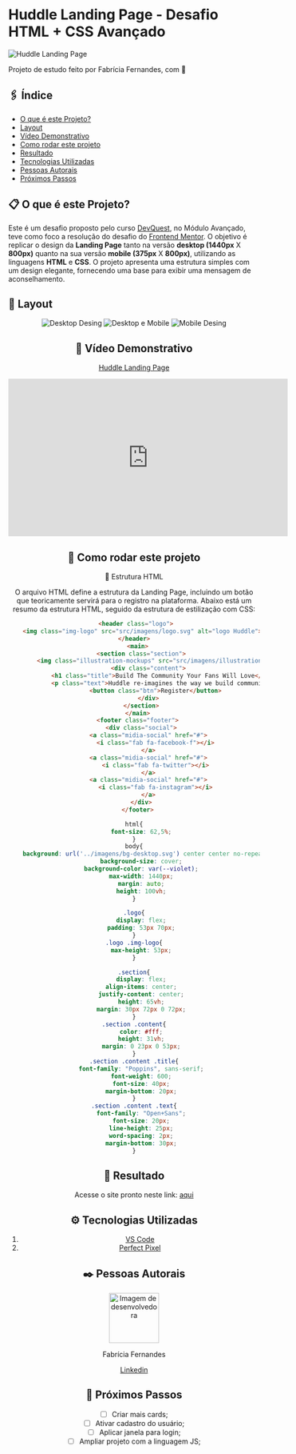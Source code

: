 # Huddle Landing Page - Desafio HTML + CSS Avançado

![Huddle Landing Page](src/desing/model.jpg)

Projeto de estudo feito por Fabrícia Fernandes, com 💙

## 🖇️ Índice
- <a href="#projeto">O que é este Projeto?</a>
- <a href="#layout">Layout</a>
- <a href="#video">Vídeo Demonstrativo</a>
- <a href="#rodar">Como rodar este projeto</a>
- <a href="#resultado">Resultado</a>
- <a href="#tecnologias">Tecnologias Utilizadas</a>
- <a href="#autorais">Pessoas Autorais</a>
- <a href="#passos">Próximos Passos</a>

## 📋 O que é este Projeto?

Este é um desafio proposto pelo curso [DevQuest](https://devemdobro.com), no Módulo Avançado, teve como foco a resolução do  desafio do [Frontend Mentor](https://www.frontendmentor.io/solutions/landing-page-using-display-flex-m6yHxPouoe). O objetivo é replicar o design da **Landing Page** tanto na versão **desktop (1440px** X **800px)** quanto na sua versão **mobile (375px** X **800px)**, utilizando as linguagens **HTML** e **CSS**. O projeto apresenta uma estrutura simples com um design elegante, fornecendo uma base para exibir uma mensagem de aconselhamento.

## 📌 Layout
<div align="center">
    <img title="Desktop Desing" src="src/desing/desktop-design.png"/>
    <img title="Desktop e Mobile" src="src/desing/desktop-e-mobile.png"/>
    <img title="Mobile Desing" src="src/desing/mobile-desing.png"/>
<div>

## 📌 Vídeo Demonstrativo
[Huddle Landing Page](https://youtu.be/xlViGdEjKdY)
<iframe width="560" height="315" src="https://www.youtube.com/embed/xlViGdEjKdY?si=hr1lfMAf2Pf1E2O_" title="YouTube video player" frameborder="0" allow="accelerometer; autoplay; clipboard-write; encrypted-media; gyroscope; picture-in-picture; web-share" allowfullscreen></iframe>

## 🔧 Como rodar este projeto
🚀 Estrutura HTML

O arquivo HTML define a estrutura da Landing Page, incluindo um botão que teoricamente servirá para o registro na plataforma. Abaixo está um resumo da estrutura HTML, seguido da estrutura de estilização com CSS:

```HTML
 <header class="logo">
    <img class="img-logo" src="src/imagens/logo.svg" alt="logo Huddle">
</header>
  <main>
    <section class="section">
        <img class="illustration-mockups" src="src/imagens/illustration-mockups.svg" alt="Ilustação">
        <div class="content">
            <h1 class="title">Build The Community Your Fans Will Love</h1>
            <p class="text">Huddle re-imagines the way we build communities. You have a voice, but so does your audience. Create connections with your users as you engage in genuine discussion.</p>
            <button class="btn">Register</button>
        </div>
    </section>
  </main>
  <footer class="footer">
    <div class="social">
        <a class="midia-social" href="#">
            <i class="fab fa-facebook-f"></i>
        </a>
        <a class="midia-social" href="#">
            <i class="fab fa-twitter"></i>
        </a>
        <a class="midia-social" href="#">
            <i class="fab fa-instagram"></i>
        </a>
    </div>
  </footer>
``` 
``` CSS
html{
    font-size: 62,5%;
}
body{
    background: url('../imagens/bg-desktop.svg') center center no-repeat;
    background-size: cover;
    background-color: var(--violet);
    max-width: 1440px;
    margin: auto;
    height: 100vh;
}

.logo{
    display: flex;
    padding: 53px 70px;
}
.logo .img-logo{
    max-height: 53px;
}

.section{
    display: flex;
    align-items: center;
    justify-content: center;
    height: 65vh;
    margin: 30px 72px 0 72px;
}
.section .content{
    color: #fff;
    height: 31vh;
    margin: 0 23px 0 53px;
}
.section .content .title{
    font-family: "Poppins", sans-serif;
    font-weight: 600;
    font-size: 40px;
    margin-bottom: 20px;
}
.section .content .text{
    font-family: "Open+Sans";
    font-size: 20px;
    line-height: 25px;
    word-spacing: 2px;
    margin-bottom: 30px;
}
``` 
## 📌 Resultado
Acesse o site pronto neste link: [aqui](https://fabriciabli.github.io/desafio-html-css-avancado/)

## ⚙️ Tecnologias Utilizadas
1. [VS Code](https://code.visualstudio.com/)
2. [Perfect Pixel](https://www.welldonecode.com/perfectpixel/)

## ✒️  Pessoas Autorais

<img style="width:100px" style="border-radius:50px" src="src/imagens/eu.png" alt="Imagem de desenvolvedora"> 

Fabrícia Fernandes

[Linkedin](https://www.linkedin.com/in/fabriciafernandes/)

## 📄 Próximos Passos

- [ ] Criar mais cards;
- [ ] Ativar cadastro do usuário;
- [ ] Aplicar janela para login;
- [ ] Ampliar projeto com a linguagem JS;
